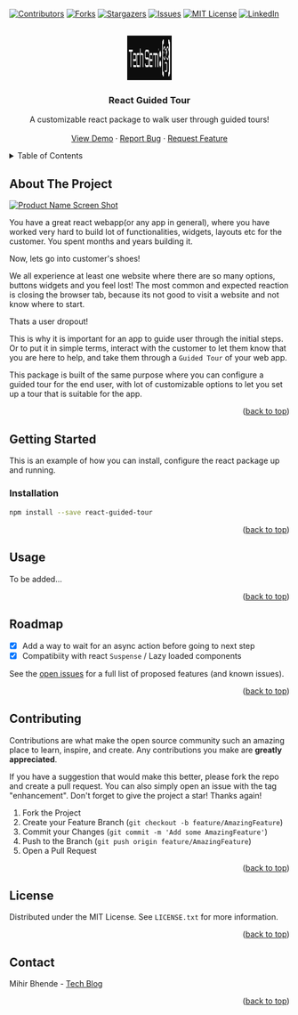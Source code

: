 <div id="top"></div>

[![Contributors][contributors-shield]][contributors-url]
[![Forks][forks-shield]][forks-url]
[![Stargazers][stars-shield]][stars-url]
[![Issues][issues-shield]][issues-url]
[![MIT License][license-shield]][license-url]
[![LinkedIn][linkedin-shield]][linkedin-url]

<!-- PROJECT LOGO -->
<br />
<div align="center">
  <a href="https://github.com/techsemicolon/react-guided-tour">
    <img src="images/logo.png" alt="Logo" width="80" height="80">
  </a>

  <h3 align="center">React Guided Tour</h3>

  <p align="center">
    A customizable react package to walk user through guided tours!
    <br />
    <br />
    <a href="#">View Demo</a>
    ·
    <a href="https://github.com/techsemicolon/react-guided-tour/issues">Report Bug</a>
    ·
    <a href="https://github.com/techsemicolon/react-guided-tour/issues">Request Feature</a>
  </p>
</div>

<!-- TABLE OF CONTENTS -->
<details>
  <summary>Table of Contents</summary>
  <ol>
    <li>
      <a href="#about-the-project">About The Project</a>
    </li>
    <li>
      <a href="#getting-started">Getting Started</a>
      <ul>
        <li><a href="#installation">Installation</a></li>
      </ul>
    </li>
    <li><a href="#usage">Usage</a></li>
    <li><a href="#roadmap">Roadmap</a></li>
    <li><a href="#contributing">Contributing</a></li>
    <li><a href="#license">License</a></li>
  </ol>
</details>

<!-- ABOUT THE PROJECT -->

## About The Project

[![Product Name Screen Shot][product-screenshot]](https://example.com)

You have a great react webapp(or any app in general), where you have worked very hard to build lot of functionalities, widgets, layouts etc for the customer. You spent months and years building it.

Now, lets go into customer's shoes!

We all experience at least one website where there are so many options, buttons widgets and you feel lost! The most common and expected reaction is closing the browser tab, because its not good to visit a website and not know where to start.

Thats a user dropout!

This is why it is important for an app to guide user through the initial steps. Or to put it in simple terms, interact with the customer to let them know that you are here to help, and take them through a `Guided Tour` of your web app.

This package is built of the same purpose where you can configure a guided tour for the end user, with lot of customizable options to let you set up a tour that is suitable for the app.

<p align="right">(<a href="#top">back to top</a>)</p>

<!-- GETTING STARTED -->

## Getting Started

This is an example of how you can install, configure the react package up and running.

### Installation

```sh
npm install --save react-guided-tour
```

<p align="right">(<a href="#top">back to top</a>)</p>

<!-- USAGE EXAMPLES -->

## Usage

To be added...

<p align="right">(<a href="#top">back to top</a>)</p>

<!-- ROADMAP -->

## Roadmap

- [x] Add a way to wait for an async action before going to next step
- [x] Compatibiity with react `Suspense` / Lazy loaded components

See the [open issues](https://github.com/techsemicolon/react-guided-tour/issues) for a full list of proposed features (and known issues).

<p align="right">(<a href="#top">back to top</a>)</p>

<!-- CONTRIBUTING -->

## Contributing

Contributions are what make the open source community such an amazing place to learn, inspire, and create. Any contributions you make are **greatly appreciated**.

If you have a suggestion that would make this better, please fork the repo and create a pull request. You can also simply open an issue with the tag "enhancement".
Don't forget to give the project a star! Thanks again!

1. Fork the Project
2. Create your Feature Branch (`git checkout -b feature/AmazingFeature`)
3. Commit your Changes (`git commit -m 'Add some AmazingFeature'`)
4. Push to the Branch (`git push origin feature/AmazingFeature`)
5. Open a Pull Request

<p align="right">(<a href="#top">back to top</a>)</p>

<!-- LICENSE -->

## License

Distributed under the MIT License. See `LICENSE.txt` for more information.

<p align="right">(<a href="#top">back to top</a>)</p>

<!-- CONTACT -->

## Contact

Mihir Bhende - [Tech Blog](https://techsemicolon.github.io/)

<p align="right">(<a href="#top">back to top</a>)</p>

<!-- MARKDOWN LINKS & IMAGES -->
<!-- https://www.markdownguide.org/basic-syntax/#reference-style-links -->

[contributors-shield]: https://img.shields.io/github/contributors/othneildrew/Best-README-Template.svg?style=for-the-badge
[contributors-url]: https://github.com/techsemicolon/react-guided-tour/graphs/contributors
[forks-shield]: https://img.shields.io/github/forks/othneildrew/Best-README-Template.svg?style=for-the-badge
[forks-url]: https://github.com/techsemicolon/react-guided-tour/network/members
[stars-shield]: https://img.shields.io/github/stars/othneildrew/Best-README-Template.svg?style=for-the-badge
[stars-url]: https://github.com/techsemicolon/react-guided-tour/stargazers
[issues-shield]: https://img.shields.io/github/issues/othneildrew/Best-README-Template.svg?style=for-the-badge
[issues-url]: https://github.com/techsemicolon/react-guided-tour/issues
[license-shield]: https://img.shields.io/github/license/othneildrew/Best-README-Template.svg?style=for-the-badge
[license-url]: https://github.com/techsemicolon/react-guided-tour/blob/master/LICENSE.txt
[linkedin-shield]: https://img.shields.io/badge/-LinkedIn-black.svg?style=for-the-badge&logo=linkedin&colorB=555
[linkedin-url]: https://www.linkedin.com/in/mihir-bhende-63a3558a/
[product-screenshot]: images/screenshot.png
